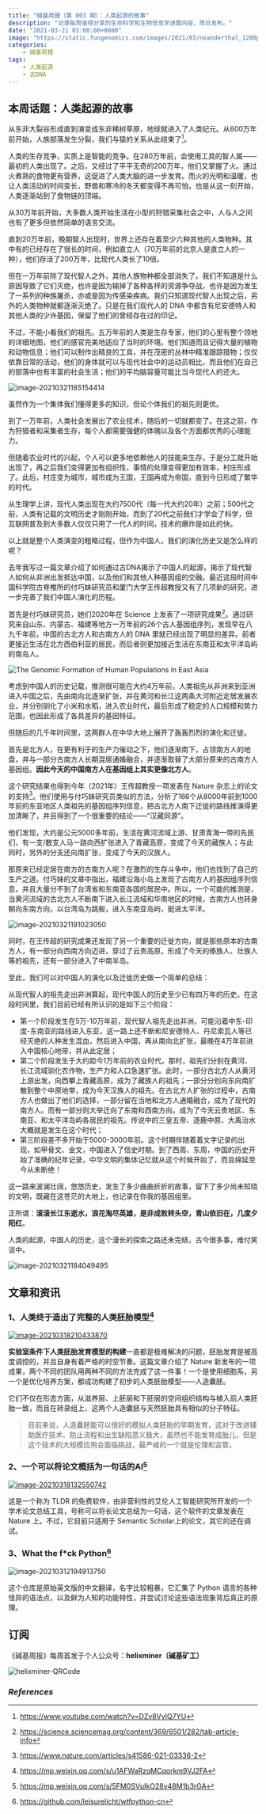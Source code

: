 ```yaml
---
title: "碱基周报（第 003 期）：人类起源的故事"
description: "记录每周值得分享的生命科学和生物信息学进展内容，周日发布。"
date: "2021-03-21 01:00:00+0800"
image: "https://static.fungenomics.com/images/2021/03/neanderthal_1280p_0-20210316201137723.jpg"
categories:
    - 碱基周报
tags:
    - 人类起源
    - 古DNA
---
```


## 本周话题：人类起源的故事

从东非大裂谷形成直到演变成东非稀树草原，地球就进入了人类纪元。从600万年前开始，人族部落发生分裂，我们与猿的关系从此结束了[^1]。

人类的生存竞争，实质上是智能的竞争。在280万年前，会使用工具的智人属——最初的人类出现了。之后，又经过了平平无奇的200万年，他们又掌握了火。通过火煮熟的食物更有营养，这促进了人类大脑的进一步发育。而火的光明和温暖，也让人类活动的时间变长，野兽和寒冷的冬天都变得不再可怕，也是从这一刻开始，人类逐渐站到了食物链的顶端。

从30万年前开始，大多数人类开始生活在小型的狩猎采集社会之中，人与人之间也有了更多但依然简单的语言交流。

直到20万年前，晚期智人出现时，世界上还存在着至少六种其他的人类物种。其中有的已经存在了很长的时间，例如直立人（70万年前的北京人是直立人的一种），他们存活了200万年，比现代人类长了10倍。

但在一万年前除了现代智人之外，其他人族物种都全部消失了。我们不知道是什么原因导致了它们灭绝，也许是因为输掉了各种各样的资源争夺战，也许是因为发生了一系列的种族屠杀，亦或是因为传感染疾病。我们只知道现代智人出现之后，另外的人类物种就都逐渐灭绝了。只是在我们现代人的 DNA 中都含有尼安德特人和其他人类的少许基因，保留了他们的曾经存在过的印记。

不过，不能小看我们的祖先。五万年前的人类是生存专家，他们的心里有整个领地的详细地图，他们的感官完美地适应了当时的环境。他们知道而且记得大量的植物和动物信息；他们可以制作出精良的工具，并在茂密的丛林中精准跟踪猎物；仅仅依靠日常的活动，他们的身体就可以与现代社会中的运动员相比，而且他们在自己的部落中也有丰富的社会生活；他们的平均脑容量可能比当今现代人的还大。

![image-20210321185154414](https://static.fungenomics.com/images/2021/03/image-20210321185154414.png)

虽然作为一个集体我们懂得更多的知识，但论个体我们的祖先则更优。

到了一万年前，人类社会发展出了农业技术，随后的一切就都变了。在这之前，作为狩猎者和采集者生存，每个人都需要强健的体魄以及各个方面都优秀的心理能力。

但随着农业时代的兴起，个人可以更多地依赖他人的技能来生存，于是分工就开始出现了，再之后我们变得更加有组织性，事情的处理变得更加有效率，村庄形成了。此后，村庄变为城市，城市成为王国，王国再成为帝国，直到今日形成了繁华的时代。

从生理学上讲，现代人类出现在大约7500代（每一代大约20年）之前；500代之前，人类有记载的文明历史才刚刚开始，而到了20代之前我们才学会了科学，但互联网普及到大多数人仅仅只用了一代人的时间，技术的爆炸是如此的快。 

以上就是整个人类演变的粗略过程，但作为中国人，我们的演化历史又是怎么样的呢？

去年我写过一篇文章介绍了如何通过古DNA揭示了中国人的起源，揭示了现代智人如何从非洲出发抵达中国，以及他们和其他人种基因组的交融。最近这段时间中国科学院古脊椎所的付巧妹研究员和厦门大学王传超教授又有了几项新的研究，进一步完善了我们中国人演化的历程。

首先是付巧妹研究员，她们2020年在 Science 上发表了一项研究成果[^2]。通过研究来自山东、内蒙古、福建等地方一万年前的26个古人基因组序列，发现早在八九千年前，中国的古北方人和古南方人的 DNA 里就已经出现了明显的差异。前者更接近生活在北方西伯利亚的居民，而后者则更加接近生活在东南亚和太平洋岛屿的南岛人。

![The Genomic Formation of Human Populations in East Asia](https://static.fungenomics.com/images/2021/03/F4.medium.gif)

考虑到中国人的历史记载，推测很可能在大约4万年前，人类祖先从非洲来到亚洲进入中国之后，先由南向北逐渐扩张，并在黄河和长江这两条大河附近定居发展农业，并分别驯化了小米和水稻，进入农业时代，最后形成了稳定的人口规模和势力范围，也因此形成了各具差异的基因特征。

但随后的几千年时间里，这两群人在中华大地上展开了轰轰烈烈的演化和迁徙。

首先是北方人，在更有利于的生产力催动之下，他们逐渐南下，占领南方人的地盘，并与一部分古南方人长期混居通婚融合，并逐渐取替了大部分原来的古南方人基因组。**因此今天的中国南方人在基因组上其实更像北方人**。

这个研究结果也得到今年（2021年）王传超教授一项发表在 Nature 杂志上的论文的支持[^3]。他们使用与付巧妹研究员类似的方法，分析了166个从8000年前到1000年前的东亚地区人类祖先的基因组序列信息，把古北方人南下迁徙的路线推演得更加清晰了，并且得到了一个很重要的结论——“汉藏同源”。

他们发现，大约是公元5000多年前，生活在黄河流域上游、甘肃青海一带的先民们，有一支/数支人马一路向西扩张进入了青藏高原，变成了今天的藏族人；与此同时，另外的分支还向南扩张，变成了今天的汉族人。

那原来已经定居在南方的古南方人呢？在激烈的生存斗争中，他们也找到了自己的生产之道。付巧妹的文章中指出，福建沿海小岛上发现了古南方人的基因组序列信息，并且大量分不到了台湾省和东南亚各国的居民中。所以，一个可能的推测是，当黄河流域的古北方人不断南下进入长江流域和华南地区的时候，古南方人也转身朝向东南方向，以台湾岛为跳板，进入东南亚岛屿，挺进太平洋。

![image-20210321191023050](https://static.fungenomics.com/images/2021/03/image-20210321191023050.png)

同时，在王传超的研究成果还发现了另一个重要的迁徙方向，就是那些原本的古南方人，有一部分向西南方向迈进，穿过了云贵高原，形成了今天的傣族人、壮族人等的祖先，还有一部分进入了中南半岛。

至此，我们可以对中国人的演化以及迁徙历史做一个简单的总结：

从现代智人的祖先走出非洲算起，现代中国人的历史至少已有四万年的历史。在这段时间里，我们目前已经有所认识的是如下三个阶段：

- 第一个阶段发生在5万-10万年前，现代智人祖先走出非洲，可能沿着中东-印度-东南亚的路线进入东亚，这一路上还不断和尼安德特人、丹尼索瓦人等已经灭绝的人种发生混血，然后进入中国，再从南向北扩张，最晚在4万年前进入中国核心地带，并从此定居；
- 第二个阶段发生于大约距今1万年前的农业时代。那时，祖先们分别在黄河、长江流域驯化农作物，生产力和人口急速扩张。此时，一部分古北方人从黄河上游出发，向西攀上青藏高原，成为了藏族人的祖先；一部分分别向东向南扩散到整个中原地带，成为今天汉族人的祖先。在古北方人扩张的过程中，古南方人也做出了他们的选择，一部分留在当地和北方人通婚融合，成为了现代的南方人。而有一部分则大举迁向了东南和西南方向，成为了今天云贵地区、东南亚、和太平洋岛屿各居民的祖先。传说中的三皇五帝、逐鹿中原、大禹治水大概就是发生在这个时代；
- 第三阶段差不多开始于5000-3000年前。这个时期伴随着着文字记录的出现，如甲骨文、金文，中国进入了信史时期。到了西周、东周，中国的历史开始了准确的纪年记录，中华文明的集体记忆就从这个时候开始了，而且绵延至今从未断绝！

这一路来波澜壮阔，悠悠历史，发生了多少曲曲折折的故事，留下了多少尚未知晓的文明，既藏在这苍茫的大地上，也记录在你我的基因组里。

正所谓：**滚滚长江东逝水，浪花淘尽英雄，是非成败转头空，青山依旧在，几度夕阳红**。

人类的起源，中国人的历史，这个漫长的探索之路还未完结，古今很多事，难付笑谈中。

![image-20210321184049495](https://static.fungenomics.com/images/2021/03/image-20210321184049495.png)

## 文章和资讯

### 1、人类终于造出了完整的人类胚胎模型[^4]

[![image-20210318210433870](https://static.fungenomics.com/images/2021/03/image-20210318210433870.png)](https://mp.weixin.qq.com/s/u1AFWaRzqMCqorkm9VJ2FA)

**实验室条件下人类胚胎发育模型的构建**一直都是极难解决的问题，胚胎发育是被高度调控的，并且自身有着严格的时空节奏。这篇文章介绍了 Nature 新发布的一项成果，两个不同的团队用两种不同的方法完成了这一件事！一个是使用细胞系，另一个是优化培养方案，都成功构建了初步的人类胚胎模型——人造囊胚。

它们不仅在形态方面，从滋养层、上胚层和下胚层的空间组织结构与植入前人类胚胎一致，而且在转录组上，这两个人造囊胚与天然胚胎具有相似的分子特征。

> 目前来说，人造囊胚能可以很好的模拟人类胚胎的早期发育，这对于改进辅助医疗技术、防止流程和出生缺陷意义极大，虽然也不能发育成胎儿，但是这个技术的大规模应用会面临挑战，最严峻的一个就是伦理和监管。

### 2、一个可以将论文概括为一句话的AI[^5]

[![image-20210318132550742](https://static.fungenomics.com/images/2021/03/image-20210318132550742.png)](https://mp.weixin.qq.com/s/5FM0SVuIkO28v48M1b3rGA)

这是一个称为 TLDR 的免费软件，由非营利性的艾伦人工智能研究所开发的一个学术论文总结工具，号称可以将长论文总结为一句话，这个软件的文章发表在 Nature 上。不过，它目前只适用于 Semantic Scholar上的论文，其它的还在调试。

### 3、What the f*ck Python[^6]

![image-20210312194913750](https://static.fungenomics.com/images/2021/03/image-20210312194913750.png)



这个仓库是原始英文版的中文翻译，名字比较粗暴，它汇集了 Python 语言的各种怪异的语法点，以及鲜为人知的功能特性，并尝试讨论这些语法现象背后真正的原理。


## 订阅

《碱基周报》每周首发于个人公众号：**helixminer（碱基矿工）**

![helixminer-QRCode](https://static.fungenomics.com/images/2021/03/helixminer-mid-red.png)

### *References*

> [^1]: https://www.youtube.com/watch?v=DZv8VyIQ7YU
>[^2]: https://science.sciencemag.org/content/369/6501/282/tab-article-info
> [^3]: https://www.nature.com/articles/s41586-021-03336-2
>[^4]: https://mp.weixin.qq.com/s/u1AFWaRzqMCqorkm9VJ2FA
> [^5]: https://mp.weixin.qq.com/s/5FM0SVuIkO28v48M1b3rGA
>[^6]: https://github.com/leisurelicht/wtfpython-cn



